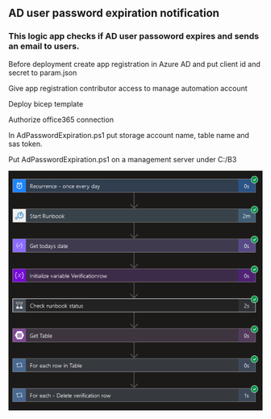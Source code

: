 ## AD user password expiration notification

### This logic app checks if AD user passoword expires and sends an email to users.

Before deployment create app registration in Azure AD and put client id and secret to param.json

Give app registration contributor access to manage automation account

Deploy bicep template

Authorize office365 connection

In AdPasswordExpiration.ps1 put storage account name, table name and sas token.

Put AdPasswordExpiration.ps1 on a management server under C:/B3

<img src="./1.png"/>
